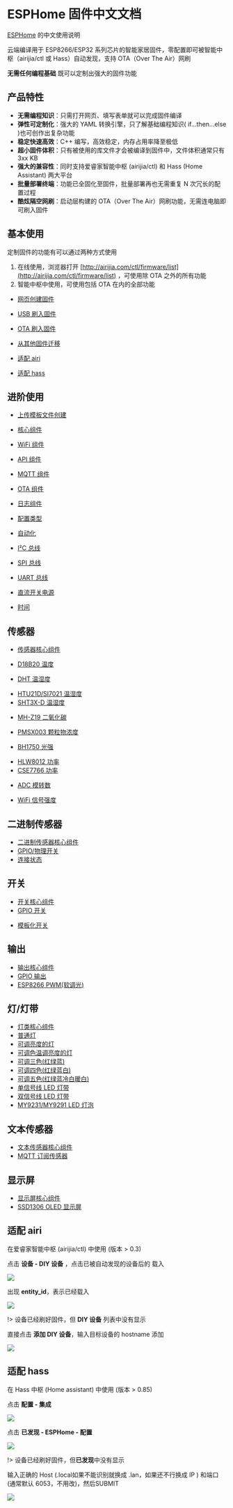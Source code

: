 # ESPHome 固件中文文档

[ESPHome](https://esphome.io/) 的中文使用说明

云端编译用于 ESP8266/ESP32 系列芯片的智能家居固件，零配置即可被智能中枢（airijia/ctl 或 Hass）自动发现，支持 OTA（Over The Air）网刷

**无需任何编程基础** 既可以定制出强大的固件功能

## 产品特性

- **无需编程知识**：只需打开网页、填写表单就可以完成固件编译
- **弹性可定制化**：强大的 YAML 转换引擎，只了解基础编程知识( if...then...else )也可创作出复杂功能
- **稳定快速高效**：C++ 编写，高效稳定，内存占用率降至极低
- **超小固件体积**：只有被使用的库文件才会被编译到固件中，文件体积通常只有 3xx KB
- **强大的兼容性**：同时支持爱睿家智能中枢 (airijia/ctl) 和 Hass (Home Assistant) 两大平台
- **批量部署终端**：功能已全固化至固件，批量部署再也无需重复 N 次冗长的配置过程
- **酷炫隔空网刷**：启动层构建的 OTA（Over The Air）网刷功能，无需连电脑即可刷入固件

## 基本使用

定制固件的功能有可以通过两种方式使用

1. 在线使用，浏览器打开 [http://airijia.com/ctl/firmware/list](http://airijia.com/ctl/firmware/list) ，可使用除 OTA 之外的所有功能
2. 智能中枢中使用，可使用包括 OTA 在内的全部功能



- [网页创建固件](esphome/guides/form)


- [USB 刷入固件](esphome/guides/ttl)
- [OTA 刷入固件](esphome/guides/ota)
- [从其他固件迁移](esphome/guides/migrate)


- [适配 airi](#适配-airi)
- [适配 hass](#适配-hass)






## 进阶使用

- [上传模板文件创建](esphome/guides/yaml)
- [核心组件](esphome/components/airi)
- [WiFi 组件](esphome/components/wifi)
- [API 组件](esphome/components/api)
- [MQTT 组件](esphome/components/mqtt)
- [OTA 组件](esphome/components/ota)
- [日志组件](esphome/components/logger)
- [配置类型](esphome/guides/configuration-types)


- [自动化](esphome/guides/automations)
- [I²C 总线](esphome/components/i2c)
- [SPI 总线](esphome/components/spi)
- [UART 总线](esphome/components/uart)
- [直流开关电源](esphome/components/power_supply)


- [时间](esphome/components/time)


<!-- - [睡眠模式](esphome/components/deep_sleep) -->


<!-- ## 支持设备 -->

<!-- - [Sonoff 系列](diy/sonoff/) -->
 


<!-- - [ESP01/ESP01S](esphome/devices/esp01)
- [D1 系列](esphome/devices/d1)
- [NodeMCU ESP8266](diy/nodemcu/_esp8266)
- [NodeMCU ESP32](diy/nodemcu/_esp32)
- [ESP8266 系列通用](esphome/devices/esp8266)
- [ESP32 系列通用](esphome/devices/esp32) -->


## 传感器

-  [传感器核心组件](esphome/components/sensor/)


-  [D18B20 温度](esphome/components/sensor/dallas)
<!-- -  [MAX6675 温度](esphome/components/sensor/dallas) -->
-  [DHT 温湿度](esphome/components/sensor/dht)
<!-- -  [DHT12 温湿度(I²C 总线)](esphome/components/sensor/dht) -->
<!-- -  [HDC1080 温湿度](esphome/components/sensor/dallas) -->
-  [HTU21D/SI7021 温湿度](esphome/components/sensor/htu21d)
-  [SHT3X-D 温湿度](esphome/components/sensor/sht3xd)


<!-- -  [MS5611 气压](esphome/components/sensor/ms5611) -->
<!-- -  [BMP085/BMP180 温度+气压](esphome/components/sensor/ms5611) -->
<!-- -  [BMP280 温度+气压](esphome/components/sensor/ms5611) -->
<!-- -  [BME280 温湿度+气压](esphome/components/sensor/ms5611) -->
<!-- -  [BME680 温湿度+气压+空气品质](esphome/components/sensor/ms5611) -->


-  [MH-Z19 二氧化碳](esphome/components/sensor/mhz19)
-  [PMSX003 颗粒物浓度](esphome/components/sensor/pmsx003)



-  [BH1750 光强](esphome/components/sensor/bh1750)
<!-- -  [TSL2561 光强](esphome/components/sensor/tsl2561) -->


-  [HLW8012 功率](esphome/components/sensor/hlw8012)
-  [CSE7766 功率](esphome/components/sensor/cse7766)
<!-- -  [INA219 功率](esphome/components/sensor/ms5611) -->
<!-- -  [INA3221 功率](esphome/components/sensor/ms5611) -->


<!-- -  [HX711 压力](esphome/components/sensor/ms5611) -->
<!-- -  [TCS34725 颜色识别](esphome/components/sensor/ms5611) -->
<!-- -  [HMC5883L 罗盘](esphome/components/sensor/ms5611) -->
<!-- -  [MPU6050  陀螺仪](esphome/components/sensor/ms5611) -->
<!-- -  [超声波测距](esphome/components/sensor/ms5611) -->


- [ADC 模转数](esphome/components/sensor/adc)

<!--   [ads1115 模转数](esphome/components/sensor/ads1115)
-  [占空比](esphome/components/sensor/adc)
-  [霍尔效应(ESP32)](esphome/components/sensor/adc)
-  [脉冲计数](esphome/components/sensor/ms5611)
-  [旋转编码器](esphome/components/sensor/ms5611)


-  [软件逻辑传感器](esphome/components/light/)
-  [运行时间](esphome/components/light/)-->
-  [WiFi 信号强度](esphome/components/sensor/wifi_signal) 


## 二进制传感器

-  [二进制传感器核心组件](esphome/components/binary_sensor/)
-  [GPIO/物理开关](esphome/components/binary_sensor/gpio)
-  [连接状态](esphome/components/binary_sensor/status)


## 开关

-  [开关核心组件](esphome/components/switch/)
-  [GPIO 开关](esphome/components/switch/gpio)
<!-- -  [红外发射器](esphome/components/switch/) -->
<!-- -  [输出(Output)拟态开关](esphome/components/switch/) -->
-  [模板化开关](esphome/components/switch/template)
<!-- -  [UART 指令开关](esphome/components/switch/) -->





## 输出

-  [输出核心组件](esphome/components/output/)
-  [GPIO 输出](esphome/components/output/gpio)
-  [ESP8266 PWM(软调光)](esphome/components/output/esp8266_pwm)
<!-- -  [ESP32 LEDC(硬调光)](esphome/components/output/ledc) -->
<!-- -  [MY9231/MY9291 LED](esphome/components/output/my9231) -->


## 灯/灯带

-  [灯类核心组件](esphome/components/light/)
-  [普通灯](esphome/components/light/binary)
-  [可调亮度的灯](esphome/components/light/monochromatic)
-  [可调色温调亮度的灯](esphome/components/light/cwww)
-  [可调三色(红绿蓝)](esphome/components/light/rgb)
-  [可调四色(红绿蓝白)](esphome/components/light/rgbw)
-  [可调五色(红绿蓝冷白暖白)](esphome/components/light/rgbww)
-  [单信号线 LED 灯带](esphome/components/light/fastled_clockless)
-  [双信号线 LED 灯带](esphome/components/light/fastled_spi)
-  [MY9231/MY9291 LED 灯泡](esphome/components/light/my9231)


## 文本传感器

-  [文本传感器核心组件](esphome/components/text_sensor/)
-  [MQTT 订阅传感器](esphome/components/text_sensor/mqtt_subscribe)



## 显示屏
-  [显示屏核心组件](esphome/components/display/)
-  [SSD1306 OLED 显示屏](esphome/components/display/ssd1306_i2c)

<!-- ## 风扇

-  [风扇核心组件](esphome/components/light/)
-  [普通风扇](esphome/components/light/)
-  [调速风扇](esphome/components/light/) -->


<!-- ## 显示屏

-  [显示屏核心组件](esphome/components/light/)
-  [串/并口液晶屏](esphome/components/light/)
-  [I²C 总线液晶屏(PCF8574)](esphome/components/light/)
-  [七段数码管(MAX7219)](esphome/components/light/)
-  [触摸液晶屏(Nextion)](esphome/components/light/)
-  [I²C 总线 OLED](esphome/components/light/)
-  [SPI 总线 OLED](esphome/components/light/)
-  [墨水屏](esphome/components/light/) -->




<!-- ## 蓝牙 -->




<!-- ## 红外 -->




##  适配 airi

在爱睿家智能中枢 (airijia/ctl) 中使用 (版本 > 0.3)

点击 **设备 - DIY 设备** ，点击已被自动发现的设备后的 载入

![](http://pic.airijia.com/doc/20190126163048.png)

出现 **entity_id**，表示已经载入

![](http://pic.airijia.com/doc/20190126163157.png)


!> 设备已经刷好固件，但 **DIY 设备** 列表中没有显示


直接点击 **添加 DIY 设备**，输入目标设备的 hostname 添加

![](http://pic.airijia.com/doc/20190126163246.png)


##  适配 hass

在 Hass 中枢 (Home assistant) 中使用 (版本 > 0.85)

点击 **配置 - 集成**

![](http://pic.airijia.com/doc/20190126162531.png)


点击 **已发现 - ESPHome - 配置** 

![](http://pic.airijia.com/doc/20190126162559.png)

!> 设备已经刷好固件，但**已发现**中没有显示

输入正确的 Host (.local如果不能识别就换成 .lan，如果还不行换成 IP ) 和端口(通常默认 6053，不用改)，然后SUBMIT

![](http://pic.airijia.com/doc/20190126162652.png)

